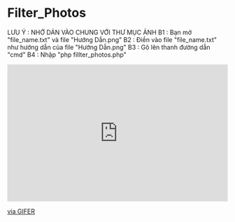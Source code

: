 # Filter_Photos
LƯU Ý : NHỚ DÁN VÀO CHUNG VỚI THƯ MỤC ẢNH
B1 : Bạn mở "file_name.txt" và file "Hướng Dẫn.png"
B2 : Điền vào file "file_name.txt" như hướng dẫn của file "Hướng Dẫn.png"
B3 : Gõ lên thanh đường dẫn "cmd"
B4 : Nhập "php fillter_photos.php"
<div style="padding-top:62.200%;position:relative;"><iframe src="https://gifer.com/embed/zWm" width="100%" height="100%" style='position:absolute;top:0;left:0;' frameBorder="0" allowFullScreen></iframe></div><p><a href="https://gifer.com">via GIFER</a></p>
